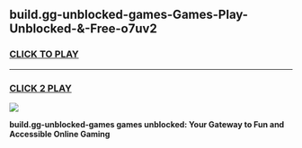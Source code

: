 
## build.gg-unblocked-games-Games-Play-Unblocked-&-Free-o7uv2
<h3>
<a href="https://premium76.site?title=build.gg-unblocked-games&ref=24A">CLICK TO PLAY</a></h3>
<hr>

<h3>
<a href="https://premium76.site?title=build.gg-unblocked-games&ref=24A">CLICK 2 PLAY</a>
  
</h3>

<a href="https://premium76.site?title=build.gg-unblocked-games&ref=24A"><img src="https://clearcache.store/games.png"></a>


**build.gg-unblocked-games games unblocked: Your Gateway to Fun and Accessible Online Gaming**
